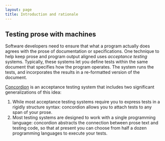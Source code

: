 ```yaml
---
layout: page
title: Introduction and rationale
---
```


## Testing prose with machines ##


Software developers need to ensure that what a program actually does agrees with the prose of documentation or specifications.  One technique to help keep prose and program output aligned uses *acceptance testing* systems.    Typically, these systems let you define tests within the same document that specifies how the program operates.  The system runs the tests, and incorporates the results in a re-formatted version of the document.

[Concordion](concordion.org) is an acceptance testing system that includes two significant generalizations of this idea:

1. While most acceptance testing systems require you to express tests in a rigidly structure syntax:  concordion allows you to attach tests to any span of your prose.
2. Most testing systems are designed to work with a single programming language:  concordion abstracts the connection between prose text and testing code, so that at present you can choose from half a dozen programming languages to execute your tests.


